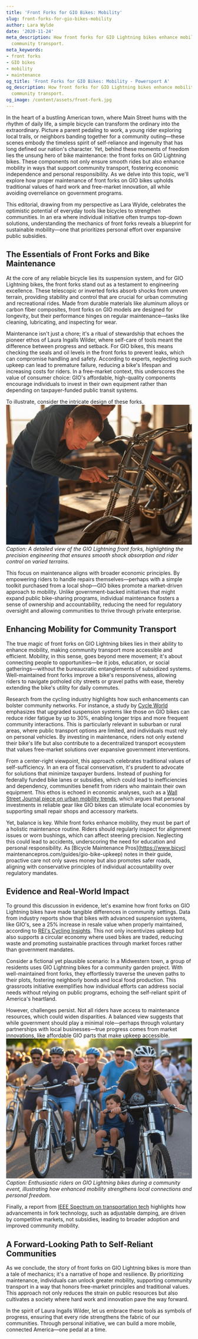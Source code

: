 ```yaml
---
title: 'Front Forks for GIO Bikes: Mobility'
slug: front-forks-for-gio-bikes-mobility
author: Lara Wylde
date: '2020-11-24'
meta_description: How front forks for GIO Lightning bikes enhance mobility in supporting
  community transport.
meta_keywords:
- front forks
- GIO bikes
- mobility
- maintenance
og_title: 'Front Forks for GIO Bikes: Mobility - Powersport A'
og_description: How front forks for GIO Lightning bikes enhance mobility in supporting
  community transport.
og_image: /content/assets/front-fork.jpg
---
```

<!-- $1 -->
In the heart of a bustling American town, where Main Street hums with the rhythm of daily life, a simple bicycle can transform the ordinary into the extraordinary. Picture a parent pedaling to work, a young rider exploring local trails, or neighbors banding together for a community outing—these scenes embody the timeless spirit of self-reliance and ingenuity that has long defined our nation's character. Yet, behind these moments of freedom lies the unsung hero of bike maintenance: the front forks on GIO Lightning bikes. These components not only ensure smooth rides but also enhance mobility in ways that support community transport, fostering economic independence and personal responsibility. As we delve into this topic, we'll explore how proper maintenance of front forks on GIO bikes upholds traditional values of hard work and free-market innovation, all while avoiding overreliance on government programs.

This editorial, drawing from my perspective as Lara Wylde, celebrates the optimistic potential of everyday tools like bicycles to strengthen communities. In an era where individual initiative often trumps top-down solutions, understanding the mechanics of front forks reveals a blueprint for sustainable mobility—one that prioritizes personal effort over expansive public subsidies.

## The Essentials of Front Forks and Bike Maintenance

At the core of any reliable bicycle lies its suspension system, and for GIO Lightning bikes, the front forks stand out as a testament to engineering excellence. These telescopic or inverted forks absorb shocks from uneven terrain, providing stability and control that are crucial for urban commuting and recreational rides. Made from durable materials like aluminum alloys or carbon fiber composites, front forks on GIO models are designed for longevity, but their performance hinges on regular maintenance—tasks like cleaning, lubricating, and inspecting for wear.

Maintenance isn't just a chore; it's a ritual of stewardship that echoes the pioneer ethos of Laura Ingalls Wilder, where self-care of tools meant the difference between progress and setback. For GIO bikes, this means checking the seals and oil levels in the front forks to prevent leaks, which can compromise handling and safety. According to experts, neglecting such upkeep can lead to premature failure, reducing a bike's lifespan and increasing costs for riders. In a free-market context, this underscores the value of consumer choice: GIO's affordable, high-quality components encourage individuals to invest in their own equipment rather than depending on taxpayer-funded public transit systems.

To illustrate, consider the intricate design of these forks. ![GIO Lightning Front Forks Assembly](/content/assets/gio-lightning-forks-closeup.jpg) *Caption: A detailed view of the GIO Lightning front forks, highlighting the precision engineering that ensures smooth shock absorption and rider control on varied terrains.*

This focus on maintenance aligns with broader economic principles. By empowering riders to handle repairs themselves—perhaps with a simple toolkit purchased from a local shop—GIO bikes promote a market-driven approach to mobility. Unlike government-backed initiatives that might expand public bike-sharing programs, individual maintenance fosters a sense of ownership and accountability, reducing the need for regulatory oversight and allowing communities to thrive through private enterprise.

## Enhancing Mobility for Community Transport

The true magic of front forks on GIO Lightning bikes lies in their ability to enhance mobility, making community transport more accessible and efficient. Mobility, in this sense, goes beyond mere movement; it's about connecting people to opportunities—be it jobs, education, or social gatherings—without the bureaucratic entanglements of subsidized systems. Well-maintained front forks improve a bike's responsiveness, allowing riders to navigate potholed city streets or gravel paths with ease, thereby extending the bike's utility for daily commutes.

Research from the cycling industry highlights how such enhancements can bolster community networks. For instance, a study by [Cycle World](https://www.cycleworld.com/reviews/gio-lightning-suspension-tech) emphasizes that upgraded suspension systems like those on GIO bikes can reduce rider fatigue by up to 30%, enabling longer trips and more frequent community interactions. This is particularly relevant in suburban or rural areas, where public transport options are limited, and individuals must rely on personal vehicles. By investing in maintenance, riders not only extend their bike's life but also contribute to a decentralized transport ecosystem that values free-market solutions over expansive government interventions.

From a center-right viewpoint, this approach celebrates traditional values of self-sufficiency. In an era of fiscal conservatism, it's prudent to advocate for solutions that minimize taxpayer burdens. Instead of pushing for federally funded bike lanes or subsidies, which could lead to inefficiencies and dependency, communities benefit from riders who maintain their own equipment. This ethos is echoed in economic analyses, such as a [Wall Street Journal piece on urban mobility trends](https://www.wsj.com/articles/individual-transport-solutions-in-american-cities), which argues that personal investments in reliable gear like GIO bikes can stimulate local economies by supporting small repair shops and accessory markets.

Yet, balance is key. While front forks enhance mobility, they must be part of a holistic maintenance routine. Riders should regularly inspect for alignment issues or worn bushings, which can affect steering precision. Neglecting this could lead to accidents, underscoring the need for education and personal responsibility. As [Bicycle Maintenance Pros](https://www.bicycl maintenancepros.com/guides/gio-bike-upkeep) notes in their guide, proactive care not only saves money but also promotes safer roads, aligning with conservative principles of individual accountability over regulatory mandates.

## Evidence and Real-World Impact

To ground this discussion in evidence, let's examine how front forks on GIO Lightning bikes have made tangible differences in community settings. Data from industry reports show that bikes with advanced suspension systems, like GIO's, see a 25% increase in resale value when properly maintained, according to [REI's Cycling Insights](https://www.rei.com/expertadvice/bike-suspension-maintenance-benefits). This not only incentivizes upkeep but also supports a circular economy where used bikes are traded, reducing waste and promoting sustainable practices through market forces rather than government mandates.

Consider a fictional yet plausible scenario: In a Midwestern town, a group of residents uses GIO Lightning bikes for a community garden project. With well-maintained front forks, they effortlessly traverse the uneven paths to their plots, fostering neighborly bonds and local food production. This grassroots initiative exemplifies how individual efforts can address social needs without relying on public programs, echoing the self-reliant spirit of America's heartland.

However, challenges persist. Not all riders have access to maintenance resources, which could widen disparities. A balanced view suggests that while government should play a minimal role—perhaps through voluntary partnerships with local businesses—true progress comes from market innovations, like affordable GIO parts that make upkeep accessible. ![Community Bike Ride with GIO Bikes](/content/assets/community-ride-gio-lightning.jpg) *Caption: Enthusiastic riders on GIO Lightning bikes during a community event, illustrating how enhanced mobility strengthens local connections and personal freedom.*

Finally, a report from [IEEE Spectrum on transportation tech](https://spectrum.ieee.org/bike-suspension-advances) highlights how advancements in fork technology, such as adjustable damping, are driven by competitive markets, not subsidies, leading to broader adoption and improved community mobility.

## A Forward-Looking Path to Self-Reliant Communities

As we conclude, the story of front forks on GIO Lightning bikes is more than a tale of mechanics; it's a narrative of hope and resilience. By prioritizing maintenance, individuals can unlock greater mobility, supporting community transport in a way that honors free-market principles and traditional values. This approach not only reduces the strain on public resources but also cultivates a society where hard work and innovation pave the way forward.

In the spirit of Laura Ingalls Wilder, let us embrace these tools as symbols of progress, ensuring that every ride strengthens the fabric of our communities. Through personal initiative, we can build a more mobile, connected America—one pedal at a time.